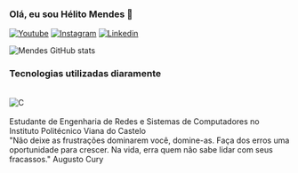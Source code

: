 ### Olá, eu sou Hélito Mendes 👋

[![Youtube](https://img.shields.io/badge/YouTube-FF0000?style=for-the-badge&logo=youtube&logoColor=white)](http://www.youtube.com/@h3litomendes)
[![Instagram](https://img.shields.io/badge/Instagram-E4405F?style=for-the-badge&logo=instagram&logoColor=white)](https://www.instagram.com/helitom_)
[![Linkedin](https://img.shields.io/badge/LinkedIn-0077B5?style=for-the-badge&logo=linkedin&logoColor=white)](https://www.instagram.com/helitom_)

![Mendes GitHub stats](https://github-readme-stats.vercel.app/api?username=H3lito&show_icons=true&theme=radical)

### Tecnologias utilizadas diaramente
<div style= "display:inline_block"><br/>
<img align= "center" alt="C" src="https://img.shields.io/badge/C-00599C?style=for-the-badge&logo=c&logoColor=white"/>
  
</div><br/>
 Estudante de Engenharia de Redes e Sistemas de Computadores no Instituto Politécnico Viana do Castelo <br/>
"Não deixe as frustrações dominarem você, domine-as. Faça dos erros uma oportunidade para crescer. Na vida, erra quem não sabe lidar com seus fracassos." Augusto Cury

